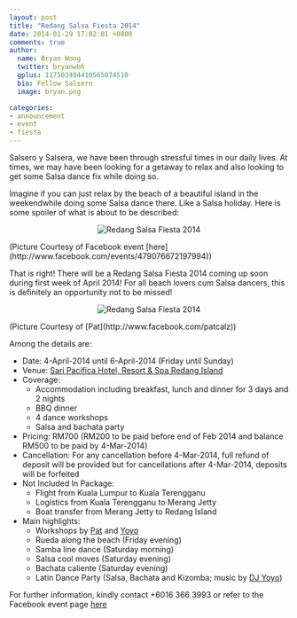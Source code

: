 ```yaml
---
layout: post
title: "Redang Salsa Fiesta 2014"
date: 2014-01-29 17:02:01 +0800
comments: true
author:
  name: Bryan Wong
  twitter: bryanwbh
  gplus: 117503494410565074510 
  bio: Fellow Salsero
  image: bryan.png

categories: 
- announcement
- event
- fiesta
---
```

Salsero y Salsera, we have been through stressful times in our daily lives. At times, we may have been looking for a getaway to relax and also looking to get some Salsa dance fix while doing so.

Imagine if you can just relax by the beach of a beautiful island in the weekendwhile doing some Salsa dance there. Like a Salsa holiday. Here is some spoiler of what is about to be described:

<p align="center">
	<img src="/images/posts/redangsalsafiesta2014cover.jpg" alt="Redang Salsa Fiesta 2014" />
</p>
(Picture Courtesy of Facebook event [here](http://www.facebook.com/events/479076672197994))
<!--more-->

That is right! There will be a Redang Salsa Fiesta 2014 coming up soon during first week of April 2014! For all beach lovers cum Salsa dancers, this is definitely an opportunity not to be missed!

<p align="center">
	<img src="/images/posts/redangsalsafiesta2014.jpg" alt="Redang Salsa Fiesta 2014" />
</p>
(Picture Courtesy of [Pat](http://www.facebook.com/patcalz))

Among the details are:

- Date: 4-April-2014 until 6-April-2014 (Friday until Sunday)
- Venue: [Sari Pacifica Hotel, Resort & Spa Redang Island](http://redang.saripacifica.com/)
- Coverage:
	- Accommodation including breakfast, lunch and dinner for 3 days and 2 nights
	- BBQ dinner
	- 4 dance workshops 
	- Salsa and bachata party
- Pricing: RM700 (RM200 to be paid before end of Feb 2014 and balance RM500 to be paid by 4-Mar-2014)
- Cancellation: For any cancellation before 4-Mar-2014, full refund of deposit will be provided but for cancellations after 4-Mar-2014, deposits will be forfeited
- Not Included In Package:
	- Flight from Kuala Lumpur to Kuala Terengganu
	- Logistics from Kuala Terengganu to Merang Jetty
	- Boat transfer from Merang Jetty to Redang Island
- Main highlights:
	- Workshops by [Pat](http://www.facebook.com/patcalz) and [Yoyo](http://www.salsakl.com/#!/djs/dj-yoyo)
	- Rueda along the beach (Friday evening)
	- Samba line dance (Saturday morning)
	- Salsa cool moves (Saturday evening)
	- Bachata caliente (Saturday evening)
	- Latin Dance Party (Salsa, Bachata and Kizomba; music by [DJ Yoyo](http://www.salsakl.com/#!/djs/dj-yoyo))

For further information, kindly contact +6016 366 3993 or refer to the Facebook event page [here](http://www.facebook.com/events/479076672197994)